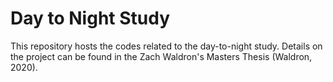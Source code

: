 # Day to Night Study

This repository hosts the codes related to the day-to-night study.  Details on the project can be found in the Zach Waldron's Masters Thesis (Waldron, 2020).



